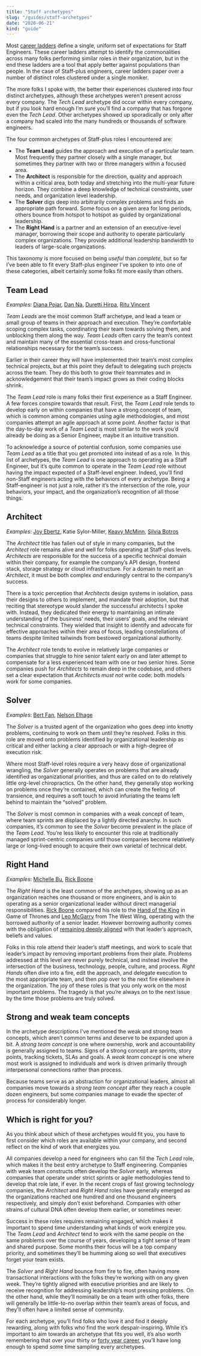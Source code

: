```yaml
---
title: "Staff archetypes"
slug: "/guides/staff-archetypes"
date: "2020-06-21"
kind: "guide"
---
```


Most [career ladders](https://lethain.com/perf-management-system/) define a single, uniform set of expectations for Staff Engineers. These career ladders attempt to identify the commonalities across many folks performing similar roles in their organization, but in the end these ladders are a tool that apply better against populations than people. In the case of Staff-plus engineers, career ladders paper over a number of distinct roles clustered under a single moniker.

The more folks I spoke with, the better their experiences clustered into four distinct archetypes, although these archetypes weren’t present across every company. The _Tech Lead_ archetype did occur within every company, but if you look hard enough I’m sure you’ll find a company that has forgone even the _Tech Lead_. Other archetypes showed up sporadically or only after a company had scaled into the many hundreds or thousands of software engineers.

The four common archetypes of Staff-plus roles I encountered are:

* The **Team Lead** guides the approach and execution of a particular team. Most frequently they partner closely with a single manager, but sometimes they partner with two or three managers within a focused area.
* The **Architect** is responsible for the direction, quality and approach within a critical area, both today and stretching into the multi-year future horizon. They combine a deep knowledge of technical constraints, user needs, and organization level leadership.
* The **Solver** digs deep into arbitrarily complex problems and finds an appropriate path forward. Some focus on a given area for long periods, others bounce from hotspot to hotspot as guided by organizational leadership.
* The **Right Hand** is a partner and an extension of an executive-level manager, borrowing their scope and authority to operate particularly complex organizations. They provide additional leadership bandwidth to leaders of large-scale organizations.

This taxonomy is more focused on being _useful_ than _complete_, but so far I’ve been able to fit every Staff-plus engineer I’ve spoken to into one of these categories, albeit certainly some folks fit more easily than others.


## Team Lead

_Examples_: [Diana Pojar](/stories/diana-pojar), [Dan Na](/stories/dan-na), [Duretti Hirpa](/stories/duretti-hirpa), [Ritu Vincent](/stories/ritu-vincent)

_Team Leads_ are the most common Staff archetype, and lead a team or small group of teams in their approach and execution. They’re comfortable scoping complex tasks, coordinating their team towards solving them, and unblocking them along the way. _Team Leads_ often carry the team’s context and maintain many of the essential cross-team and cross-functional relationships necessary for the team’s success.

Earlier in their career they will have implemented their team’s most complex technical projects, but at this point they default to delegating such projects across the team. They do this both to grow their teammates and in acknowledgement that their team’s impact grows as their coding blocks shrink.

The _Team Lead_ role is many folks their first experience as a Staff Engineer. A few forces conspire towards that result. First, the _Team Lead_ role tends to develop early on within companies that have a strong concept of team, which is common among companies using agile methodologies, and most companies attempt an agile approach at some point. Another factor is that the day-to-day work of a _Team Lead_ is most similar to the work you’d already be doing as a Senior Engineer, maybe it an intuitive transition.

To acknowledge a source of potential confusion, some companies use _Team Lead_ as a title that you get promoted into instead of as a role. In this list of archetypes, the _Team Lead_ is one approach to operating as a Staff Engineer, but it’s quite common to operate in the _Team Lead_ role without having the impact expected of a Staff-level engineer. Indeed, you’ll find non-Staff engineers acting with the behaviors of every archetype. Being a Staff-engineer is not just a role, rather it’s the intersection of the role, your behaviors, your impact, and the organization’s recognition of all those things.


## Architect

_Examples_: [Joy Ebertz](/stories/joy-ebertz), Katie Sylor-Miller, [Keavy McMinn](/stories/keavy-mcminn), [Silvia Botros](/stories/silvia-botros)

The _Architect_ title has fallen out of style in many companies, but the _Architect_ role remains alive and well for folks operating at Staff-plus levels. _Architects_ are responsible for the success of a specific technical domain within their company, for example the company’s API design, frontend stack, storage strategy or cloud infrastructure. For a domain to merit an _Architect_, it must be both complex _and_ enduringly central to the company’s success.

There is a toxic perception that _Architects_ design systems in isolation, pass their designs to others to implement, and mandate their adoption, but that reciting that stereotype would slander the successful architects I spoke with. Instead, they dedicated their energy to maintaining an intimate understanding of the business’ needs, their users’ goals, and the relevant technical constraints. They wielded that insight to identify and advocate for effective approaches within their area of focus, leading constellations of teams despite limited tailwinds from bestowed organizational authority.

The _Architect_ role tends to evolve in relatively large companies or companies that struggle to hire senior talent early on and later attempt to compensate for a less experienced team with one or two senior hires. Some companies push for _Architects_ to remain deep in the codebase, and others set a clear expectation that _Architects_ _must not_ write code: both models work for some companies.


## Solver

_Examples_: [Bert Fan](/stories/bert-fan), [Nelson Elhage](/stories/nelson-elhage)

The _Solver_ is a trusted agent of the organization who goes deep into knotty problems, continuing to work on them until they’re resolved. Folks in this role are moved onto problems identified by organizational leadership as critical and either lacking a clear approach or with a high-degree of execution risk.

Where most Staff-level roles require a very heavy dose of organizational wrangling, the _Solver_ generally operates on problems that are already identified as organizational priorities, and thus are called on to do relatively little org-level chiropractics. On the other hand, they generally stop working on problems once they’re contained, which can create the feeling of transience, and requires a soft touch to avoid infuriating the teams left behind to maintain the “solved” problem.

The _Solver_ is most common in companies with a weak concept of team, where team sprints are displaced by a lightly directed anarchy. In such companies, it’s common to see the _Solver_ become prevalent in the place of the _Team Lead_. You’re less likely to encounter this role at traditionally managed sprint-centric companies until those companies become relatively large or long-lived enough to acquire their own varietal of technical debt.


## Right Hand

_Examples_: [Michelle Bu](/stories/michelle-bu), [Rick Boone](/stories/rick-boone)

The _Right Hand_ is the least common of the archetypes, showing up as an organization reaches one thousand or more engineers, and is akin to operating as a senior organizational leader without direct managerial responsibilities.  [Rick Boone](/stories/rick-boone) compared his role to the [Hand of the King](https://awoiaf.westeros.org/index.php/Hand_of_the_King) in Game of Thrones and [Leo McGarry](https://westwing.fandom.com/wiki/Leo_McGarry) from The West Wing, operating with the borrowed authority of a senior leader. However borrowing authority comes with the obligation of [remaining deeply aligned](https://lethain.com/staying-aligned-with-authority/) with that leader’s approach, beliefs and values.

Folks in this role attend their leader’s staff meetings, and work to scale that leader’s impact by removing important problems from their plate. Problems addressed at this level are never purely technical, and instead involve the intersection of the business, technology, people, culture, and process. _Right Hands_ often dive into a fire, edit the approach, and delegate execution to the most appropriate team, and then pop over to the next fire elsewhere in the organization. The joy of these roles is that you only work on the most important problems. The tragedy is that you’re always on to the next issue by the time those problems are truly solved.


## Strong and weak team concepts

In the archetype descriptions I’ve mentioned the weak and strong team concepts, which aren’t common terms and deserve to be expanded upon a bit. A _strong team concept_ is one where ownership, work and accountability is generally assigned to teams. Signs of a strong concept are sprints, story points, tracking tickets, SLAs and goals. A _weak team concept_ is one where most work is assigned to individuals and work is driven primarily through interpersonal connections rather than process.

Because teams serve as an abstraction for organizational leaders, almost all companies move towards a _strong team concept_ after they reach a couple dozen engineers, but some companies manage to evade the specter of process for considerably longer.


## Which is right for you?

As you think about which of these archetypes would fit you, you have to first consider which roles are available within your company, and second reflect on the kind of work that energizes you.

All companies develop a need for engineers who can fill the _Tech Lead_ role, which makes it the best entry archetype to Staff engineering. Companies with weak team constructs often develop the _Solver_ early, whereas companies that operate under strict sprints or agile methodologies tend to develop that role late, if ever. In the recent crops of fast growing technology companies, the _Architect_ and _Right Hand_ roles have generally emerged as the organizations reached one hundred and one thousand engineers respectively, and simply don’t exist beforehand. Companies with other strains of cultural DNA often develop them earlier, or sometimes never.

Success in these roles requires remaining engaged, which makes it important to spend time understanding what kinds of work energize you. The _Team Lead_ and _Architect_ tend to work with the same people on the same problems over the course of years, developing a tight sense of team and shared purpose. Some months their focus will be a top company priority, and sometimes they’ll be humming along so well that executives forget your team exists.

The _Solver_ and _Right Hand_ bounce from fire to fire, often having more transactional interactions with the folks they’re working with on any given week. They’re tightly aligned with executive priorities and are likely to receive recognition for addressing leadership’s most pressing problems. On the other hand, while they’ll nominally be on a team with other folks, there will generally be little-to-no overlap within their team’s areas of focus, and they’ll often have a limited sense of community.

For each archetype, you’ll find folks who love it and find it deeply rewarding, along with folks who find the work despair-inspiring. While it’s important to aim towards an archetype that fits you well, it’s also worth remembering that over your thirty or [forty year career](https://lethain.com/forty-year-career/), you’ll have long enough to spend some time sampling every archetypes.
